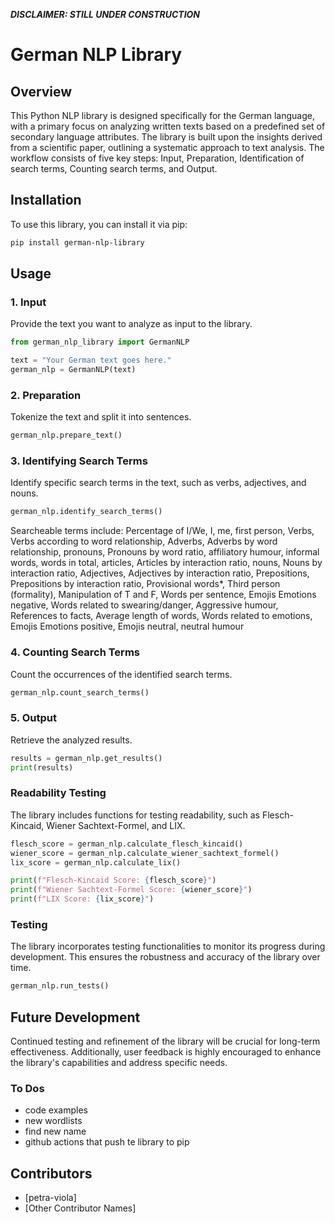 ***DISCLAIMER: STILL UNDER CONSTRUCTION***

# German NLP Library

## Overview

This Python NLP library is designed specifically for the German language, with a primary focus on analyzing written texts based on a predefined set of secondary language attributes. The library is built upon the insights derived from a scientific paper, outlining a systematic approach to text analysis. The workflow consists of five key steps: Input, Preparation, Identification of search terms, Counting search terms, and Output.

## Installation

To use this library, you can install it via pip:

```bash
pip install german-nlp-library

```

## Usage

### 1. Input

Provide the text you want to analyze as input to the library.

```python
from german_nlp_library import GermanNLP

text = "Your German text goes here."
german_nlp = GermanNLP(text)
```

### 2. Preparation

Tokenize the text and split it into sentences.

```python
german_nlp.prepare_text()
```

### 3. Identifying Search Terms

Identify specific search terms in the text, such as verbs, adjectives, and nouns.

```python
german_nlp.identify_search_terms()
```

Searcheable terms include:
Percentage of I/We,
I, me,
first person,
Verbs,
Verbs according to word relationship,
Adverbs,
Adverbs by word relationship,
pronouns,
Pronouns by word ratio,
affiliatory humour,
informal words,
words in total,
articles,
Articles by interaction ratio,
nouns,
Nouns by interaction ratio,
Adjectives,
Adjectives by interaction ratio,
Prepositions,
Prepositions by interaction ratio,
Provisional words*, 
Third person (formality),
Manipulation of T and F,
Words per sentence,
Emojis Emotions negative,
Words related to swearing/danger,
Aggressive humour,
References to facts,
Average length of words,
Words related to emotions,
Emojis Emotions positive,
Emojis neutral,
neutral humour

### 4. Counting Search Terms

Count the occurrences of the identified search terms.

```python
german_nlp.count_search_terms()
```

### 5. Output

Retrieve the analyzed results.

```python
results = german_nlp.get_results()
print(results)
```

### Readability Testing

The library includes functions for testing readability, such as Flesch-Kincaid, Wiener Sachtext-Formel, and LIX.

```python
flesch_score = german_nlp.calculate_flesch_kincaid()
wiener_score = german_nlp.calculate_wiener_sachtext_formel()
lix_score = german_nlp.calculate_lix()

print(f"Flesch-Kincaid Score: {flesch_score}")
print(f"Wiener Sachtext-Formel Score: {wiener_score}")
print(f"LIX Score: {lix_score}")
```

### Testing

The library incorporates testing functionalities to monitor its progress during development. This ensures the robustness and accuracy of the library over time.

```python
german_nlp.run_tests()
```

## Future Development

Continued testing and refinement of the library will be crucial for long-term effectiveness. Additionally, user feedback is highly encouraged to enhance the library's capabilities and address specific needs.

### To Dos

- code examples
- new wordlists
- find new name
- github actions that push te library to pip

## Contributors

- [petra-viola]
- [Other Contributor Names]
